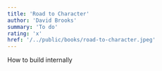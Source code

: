 ```yaml
---
title: 'Road to Character'
author: 'David Brooks'
summary: 'To do'
rating: 'x'
href: '/../public/books/road-to-character.jpeg'
---
```


How to build internally

